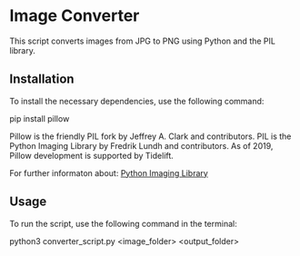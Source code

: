 # Image Converter

This script converts images from JPG to PNG using Python and the PIL library.

## Installation
To install the necessary dependencies, use the following command:

pip install pillow

Pillow is the friendly PIL fork by Jeffrey A. Clark and contributors. PIL is the Python Imaging Library by Fredrik Lundh and contributors. 
As of 2019, Pillow development is supported by Tidelift. 

For further informaton about: 
[Python Imaging Library ](https://pypi.org/project/pillow/)

## Usage

To run the script, use the following command in the terminal:

python3 converter_script.py <image_folder> <output_folder>



